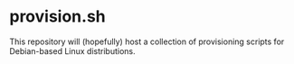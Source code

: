 # provision.sh

This repository will (hopefully) host a collection of provisioning scripts for Debian-based Linux distributions.

